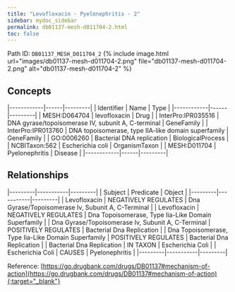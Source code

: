 ```yaml
---
title: "Levofloxacin - Pyelonephritis - 2"
sidebar: mydoc_sidebar
permalink: db01137-mesh-d011704-2.html
toc: false 
---
```



Path ID: `DB01137_MESH_D011704_2`
{% include image.html url="images/db01137-mesh-d011704-2.png" file="db01137-mesh-d011704-2.png" alt="db01137-mesh-d011704-2" %}

## Concepts

|------------|------|---------|
| Identifier | Name | Type    |
|------------|------|---------|
| MESH:D064704 | levofloxacin | Drug |
| InterPro:IPR035516 | DNA gyrase/topoisomerase IV, subunit A, C-terminal | GeneFamily |
| InterPro:IPR013760 | DNA topoisomerase, type IIA-like domain superfamily | GeneFamily |
| GO:0006260 | Bacterial DNA replication | BiologicalProcess |
| NCBITaxon:562 | Escherichia coli | OrganismTaxon |
| MESH:D011704 | Pyelonephritis | Disease |
|------------|------|---------|

## Relationships

|---------|-----------|---------|
| Subject | Predicate | Object  |
|---------|-----------|---------|
| Levofloxacin | NEGATIVELY REGULATES | Dna Gyrase/Topoisomerase Iv, Subunit A, C-Terminal |
| Levofloxacin | NEGATIVELY REGULATES | Dna Topoisomerase, Type Iia-Like Domain Superfamily |
| Dna Gyrase/Topoisomerase Iv, Subunit A, C-Terminal | POSITIVELY REGULATES | Bacterial Dna Replication |
| Dna Topoisomerase, Type Iia-Like Domain Superfamily | POSITIVELY REGULATES | Bacterial Dna Replication |
| Bacterial Dna Replication | IN TAXON | Escherichia Coli |
| Escherichia Coli | CAUSES | Pyelonephritis |
|---------|-----------|---------|

Reference: [https://go.drugbank.com/drugs/DB01137#mechanism-of-action](https://go.drugbank.com/drugs/DB01137#mechanism-of-action){:target="_blank"}